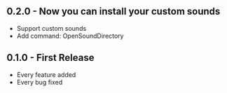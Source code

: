 ## 0.2.0 - Now you can install your custom sounds
* Support custom sounds
* Add command: OpenSoundDirectory

## 0.1.0 - First Release
* Every feature added
* Every bug fixed
